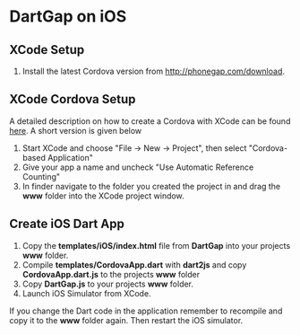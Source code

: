 DartGap on iOS
==============

XCode Setup
-----------
1. Install the latest Cordova version from http://phonegap.com/download.

XCode Cordova Setup
-------------------
A detailed description on how to create a Cordova with XCode can be
found [here][ios]. A short version is given below

1. Start XCode and choose "File -> New -> Project", then select "Cordova-based Application" 
1. Give your app a name and uncheck "Use Automatic Reference Counting"
1. In finder navigate to the folder you created the project in and drag
   the **www** folder into the XCode project window.

Create iOS Dart App
-------------------

1. Copy the **templates/iOS/index.html** file from **DartGap** into your projects **www** folder.
1. Compile **templates/CordovaApp.dart** with **dart2js** and copy **CordovaApp.dart.js** to the projects **www** folder
1. Copy **DartGap.js** to your projects **www** folder.
1. Launch iOS Simulator from XCode.

If you change the Dart code in the application remember to recompile and copy it to the **www** folder again. 
Then restart the iOS simulator.

[ios]: http://wiki.phonegap.com/w/page/52010495/Getting%20Started%20with%20PhoneGap-Cordova%20and%20Xcode%204
